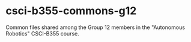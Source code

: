# csci-b355-commons-g12
Common files shared among the Group 12 members in the "Autonomous Robotics" CSCI-B355 course.
